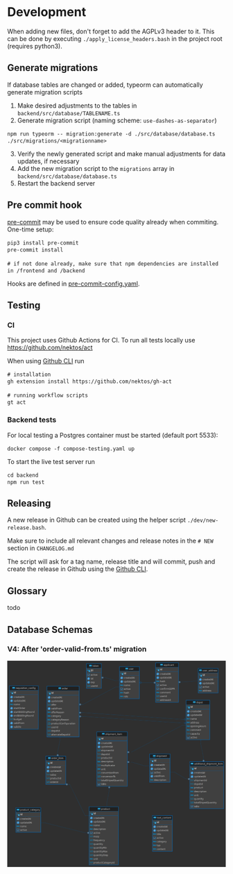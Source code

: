 # Development

When adding new files, don't forget to add the AGPLv3 header to it. This can be done
by executing `./apply_license_headers.bash` in the project root (requires python3).

## Generate migrations

If database tables are changed or added, typeorm can automatically generate migration scripts

1. Make desired adjustments to the tables in `backend/src/database/TABLENAME.ts`
2. Generate migration script (naming scheme: `use-dashes-as-separator`)

```
npm run typeorm -- migration:generate -d ./src/database/database.ts ./src/migrations/<migrationname>
```

3. Verify the newly generated script and make manual adjustments for data updates, if necessary
4. Add the new migration script to the `migrations` array in `backend/src/database/database.ts`
5. Restart the backend server

## Pre commit hook

[pre-commit](https://pre-commit.com/) may be used to ensure code quality already when commiting. One-time setup:

```
pip3 install pre-commit
pre-commit install

# if not done already, make sure that npm dependencies are installed in /frontend and /backend
```

Hooks are defined in [pre-commit-config.yaml](../.pre-commit-config.yaml).

## Testing

### CI

This project uses Github Actions for CI. To run all tests locally use https://github.com/nektos/act

When using [Github CLI](https://cli.github.com/) run

```
# installation
gh extension install https://github.com/nektos/gh-act

# running workflow scripts
gt act
```

### Backend tests

For local testing a Postgres container must be started (default port 5533):

```
docker compose -f compose-testing.yaml up
```

To start the live test server run

```
cd backend
npm run test
```

## Releasing

A new release in Github can be created using the helper script `./dev/new-release.bash`.

Make sure to include all relevant changes and release notes in the `# NEW` section in `CHANGELOG.md`

The script will ask for a tag name, release title and will commit, push and create the release in
Github using the [Github CLI](https://cli.github.com/).

## Glossary

todo

## Database Schemas

### V4: After 'order-valid-from.ts' migration

![Schema V4](./res/database-schema-v4.png)
